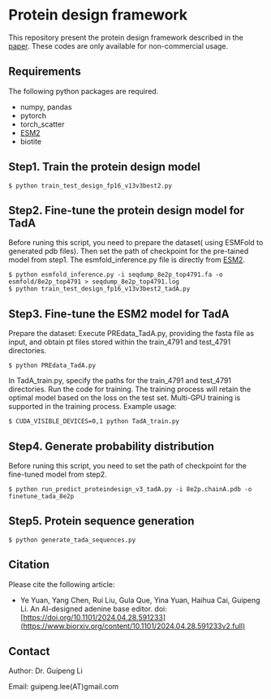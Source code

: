Protein design framework
========================

This repository present the protein design framework described in the [paper](https://www.biorxiv.org/content/10.1101/2024.04.28.591233v2.full). These codes are only available for non-commercial usage.


Requirements
------------

The following python packages are required.

- numpy, pandas
- pytorch
- torch_scatter
- [ESM2](https://github.com/facebookresearch/esm)
- biotite


Step1. Train the protein design model
-------------------------------------

    $ python train_test_design_fp16_v13v3best2.py


Step2. Fine-tune the protein design model for TadA
--------------------------------------------------

Before runing this script, you need to prepare the dataset( using ESMFold to generated pdb files). Then set the path of checkpoint for the pre-tained model from step1. The esmfold_inference.py file is directly from [ESM2](https://github.com/facebookresearch/esm).

    $ python esmfold_inference.py -i seqdump_8e2p_top4791.fa -o esmfold/8e2p_top4791 > seqdump_8e2p_top4791.log
    $ python train_test_design_fp16_v13v3best2_tadA.py
    


Step3. Fine-tune the ESM2 model for TadA
----------------------------------------

Prepare the dataset: Execute PREdata_TadA.py, providing the fasta file as input, and obtain pt files stored within the train_4791 and test_4791 directories.

    $ python PREdata_TadA.py
    

In TadA_train.py, specify the paths for the train_4791 and test_4791 directories. Run the code for training. The training process will retain the optimal model based on the loss on the test set. Multi-GPU training is supported in the training process. Example usage:

    $ CUDA_VISIBLE_DEVICES=0,1 python TadA_train.py
    


Step4. Generate probability distribution
----------------------------------------

Before runing this script, you need to set the path of checkpoint for the fine-tuned model from step2.

    $ python run_predict_proteindesign_v3_tadA.py -i 8e2p.chainA.pdb -o finetune_tada_8e2p
    


Step5. Protein sequence generation
----------------------------------

    $ python generate_tada_sequences.py
    


Citation
--------

Please cite the following article:

- Ye Yuan, Yang Chen, Rui Liu, Gula Que, Yina Yuan, Haihua Cai, Guipeng Li. An AI-designed adenine base editor. doi:[https://doi.org/10.1101/2024.04.28.591233](https://www.biorxiv.org/content/10.1101/2024.04.28.591233v2.full)


Contact
-------

Author: Dr. Guipeng Li

Email:  guipeng.lee(AT)gmail.com
